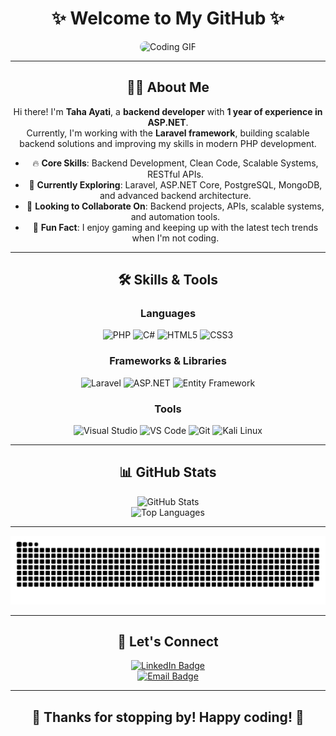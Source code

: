<div align="center">

# ✨ Welcome to My GitHub ✨

<img src="https://cdn.dribbble.com/users/1162077/screenshots/3848914/programmer.gif" alt="Coding GIF" width="500" style="max-width: 100%; border-radius: 15px;" />

---

## 👨‍💻 About Me  
Hi there! I'm **Taha Ayati**, a **backend developer** with **1 year of experience in ASP.NET**.  
Currently, I'm working with the **Laravel framework**, building scalable backend solutions and improving my skills in modern PHP development.

- 🔥 **Core Skills**: Backend Development, Clean Code, Scalable Systems, RESTful APIs.
- 🚀 **Currently Exploring**: Laravel, ASP.NET Core, PostgreSQL, MongoDB, and advanced backend architecture.
- 💼 **Looking to Collaborate On**: Backend projects, APIs, scalable systems, and automation tools.
- 🌟 **Fun Fact**: I enjoy gaming and keeping up with the latest tech trends when I'm not coding.

---

## 🛠 Skills & Tools  

### Languages  
![PHP](https://img.shields.io/badge/PHP-777BB4?style=for-the-badge&logo=php&logoColor=white) ![C#](https://img.icons8.com/color/48/000000/c-sharp-logo.png)  ![HTML5](https://img.icons8.com/color/48/000000/html-5.png) ![CSS3](https://img.icons8.com/color/48/000000/css3.png)

### Frameworks & Libraries  
![Laravel](https://img.shields.io/badge/Laravel-FF2D20?style=for-the-badge&logo=laravel&logoColor=white) ![ASP.NET](https://img.shields.io/badge/ASP.NET-512BD4?style=for-the-badge&logo=dotnet&logoColor=white) ![Entity Framework](https://img.shields.io/badge/Entity%20Framework-512BD4?style=for-the-badge&logo=dotnet&logoColor=white)

### Tools  
![Visual Studio](https://img.shields.io/badge/Visual%20Studio-5C2D91?style=for-the-badge&logo=visual-studio&logoColor=white) ![VS Code](https://img.shields.io/badge/Visual%20Studio%20Code-007ACC?style=for-the-badge&logo=visual-studio-code&logoColor=white) ![Git](https://img.shields.io/badge/Git-F05032?style=for-the-badge&logo=git&logoColor=white) ![Kali Linux](https://img.shields.io/badge/Kali_Linux-557C94?style=for-the-badge&logo=kalilinux&logoColor=white)

---

## 📊 GitHub Stats  
![GitHub Stats](https://github-readme-stats.vercel.app/api?username=Mr-TahaAyati&show_icons=true&theme=radical)  
![Top Languages](https://github-readme-stats.vercel.app/api/top-langs/?username=Mr-TahaAyati&layout=compact&theme=radical)

---

![GitHub Contribution Snake](https://raw.githubusercontent.com/platane/snk/output/github-contribution-grid-snake.svg)

---

## 🔗 Let's Connect  

[![LinkedIn Badge](https://img.shields.io/badge/LinkedIn-0A66C2?style=for-the-badge&logo=linkedin&logoColor=white)](https://www.linkedin.com/in/your-linkedin/)  
[![Email Badge](https://img.shields.io/badge/Email-D14836?style=for-the-badge&logo=gmail&logoColor=white)](mailto:your-email@example.com)

---

## 🚀 Thanks for stopping by! Happy coding! 🚀

</div>